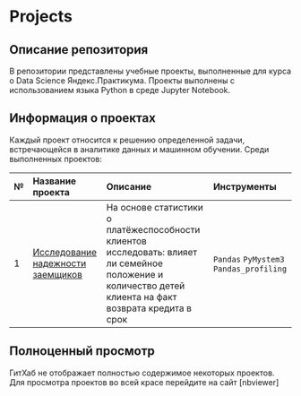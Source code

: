 # Projects 

## Описание репозитория 

В репозитории представлены учебные проекты, выполненные для курса о Data Science Яндекс.Практикума. Проекты выполнены с использованием языка Python в среде Jupyter Notebook.

## Информация о проектах

Каждый проект относится к решению определенной задачи, встречающейся в аналитике данных и машинном обучении. Среди выполненных проектов:

| № | Название проекта | Описание | Инструменты |
|:- | :--------------- | :------- | :---------- |
| 1 | [Исследование надежности заемщиков](01_banks_borrowers) | На основе статистики о платёжеспособности клиентов исследовать: влияет ли семейное положение и количество детей клиента на факт возврата кредита в срок | `Pandas` `PyMystem3` `Pandas_profiling` |


## Полноценный просмотр
ГитХаб не отображает полностью содержимое некоторых проектов. Для просмотра проектов во всей красе перейдите на сайт [nbviewer]

